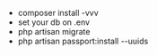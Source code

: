 <ul>
<li>composer install -vvv</li>
<li>set your db on .env</li>
<li>php artisan migrate</li>
<li>php artisan passport:install --uuids</li>
</ul>
